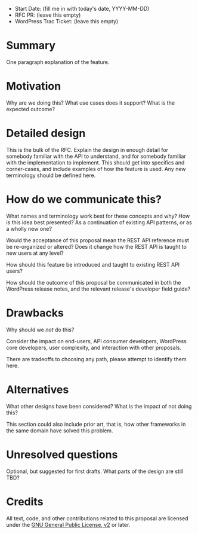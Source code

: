 - Start Date: (fill me in with today's date, YYYY-MM-DD)
- RFC PR: (leave this empty)
- WordPress Trac Ticket: (leave this empty)

# Summary

One paragraph explanation of the feature.


# Motivation

Why are we doing this? What use cases does it support? What is the expected outcome?


# Detailed design

This is the bulk of the RFC. Explain the design in enough detail for somebody familiar with the API to understand, and for somebody familiar with the implementation to implement. This should get into specifics and corner-cases, and include examples of how the feature is used. Any new terminology should be defined here.


# How do we communicate this?

What names and terminology work best for these concepts and why? How is this idea best presented? As a continuation of existing API patterns, or as a wholly new one?

Would the acceptance of this proposal mean the REST API reference must be re-organized or altered? Does it change how the REST API is taught to new users at any level?

How should this feature be introduced and taught to existing REST API users?

How should the outcome of this proposal be communicated in both the WordPress release notes, and the relevant release's developer field guide?


# Drawbacks

Why should we *not* do this?

Consider the impact on end-users, API consumer developers, WordPress core developers, user complexity, and interaction with other proposals.

There are tradeoffs to choosing any path, please attempt to identify them here.


# Alternatives

What other designs have been considered? What is the impact of not doing this?

This section could also include prior art, that is, how other frameworks in the same domain have solved this problem.


# Unresolved questions

Optional, but suggested for first drafts. What parts of the design are still TBD?


# Credits

<!-- Leave this section intact. -->

All text, code, and other contributions related to this proposal are licensed under the [GNU General Public License, v2](https://www.gnu.org/licenses/old-licenses/gpl-2.0.en.html) or later.
